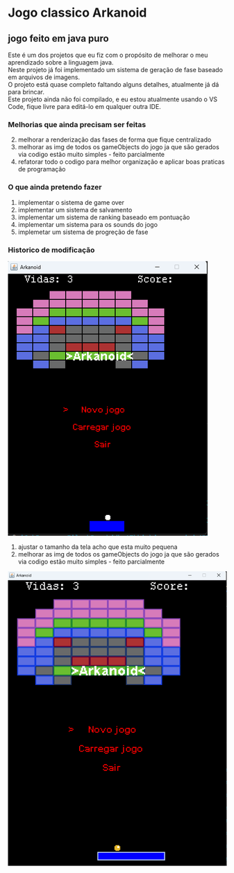# Jogo classico Arkanoid

##  jogo feito em java puro
<p>
Este é um dos projetos que eu fiz com o propósito de melhorar o meu aprendizado sobre a linguagem java.<br>
Neste projeto já foi implementado um sistema de geração de fase baseado em arquivos de imagens.<br>
O projeto está quase completo faltando alguns detalhes, atualmente já dá para brincar. <br>
Este projeto ainda não foi compilado, e eu estou atualmente usando o VS Code, fique livre para editá-lo em qualquer outra IDE.  
</p>


### Melhorias que ainda precisam ser feitas 


2. melhorar a renderização das fases de forma que fique centralizado
3. melhorar as img de todos os gameObjects do jogo ja que são gerados via codigo estão muito simples - feito parcialmente
4. refatorar todo o codigo para melhor organização e aplicar boas praticas de programação

### O que ainda pretendo fazer  

1. implementar o sistema de game over
2. implementar um sistema de salvamento
3. implementar um sistema de ranking baseado em pontuação
4. implementar um sistema para os sounds do jogo
5. implemetar um sistema de progreção de fase

### Historico de modificação

![jogo Arkanoid](https://github.com/RicardoCamargoPS/Arcanoid/blob/master/Arkanoid/src/com/ricardo/resurces/Arkanoid.png)

1. ajustar o tamanho da tela acho que esta muito pequena
2. melhorar as img de todos os gameObjects do jogo ja que são gerados via codigo estão muito simples - feito parcialmente
   
![jogo Arkanoid](https://github.com/RicardoCamargoPS/Arcanoid/blob/master/Arkanoid/src/com/ricardo/resurces/Arkanoid2.png)
